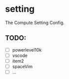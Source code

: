 # setting
The Compute Setting Config.

## TODO:
- [ ] powerlevel10k
- [ ] vscode
- [ ] item2
- [ ] spaceVim
- [ ] ...
